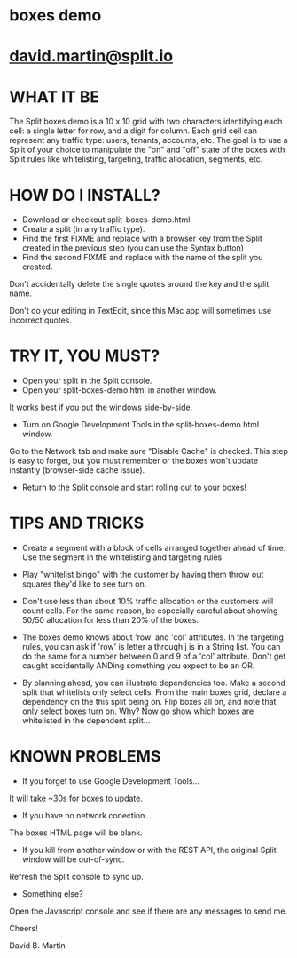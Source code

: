# boxes demo
#
# david.martin@split.io

WHAT IT BE
==========

The Split boxes demo is a 10 x 10 grid
with two characters identifying each cell:
a single letter for row, and a digit for 
column.  Each grid cell can represent any
traffic type: users, tenants, accounts,
etc. The goal is to use a Split of your
choice to manipulate the "on" and "off"
state of the boxes with Split rules like
whitelisting, targeting, traffic allocation,
segments, etc.

HOW DO I INSTALL?
================

 - Download or checkout split-boxes-demo.html 
 - Create a split (in any traffic type).
 - Find the first FIXME and replace with a
browser key from the Split created in the 
previous step (you can use the Syntax button)
 - Find the second FIXME and replace with
the name of the split you created.

Don't accidentally delete the single quotes
around the key and the split name.

Don't do your editing in TextEdit, since this
Mac app will sometimes use incorrect quotes.

TRY IT, YOU MUST?
================

 - Open your split in the Split console.
 - Open your split-boxes-demo.html in 
another window.

It works best if you put the windows 
side-by-side.

 - Turn on Google Development Tools in the
split-boxes-demo.html window.

Go to the Network tab and make sure 
"Disable Cache" is checked. This step is
easy to forget, but you must remember
or the boxes won't update instantly
(browser-side cache issue).

 - Return to the Split console and
start rolling out to your boxes!

TIPS AND TRICKS
===============

- Create a segment with a block of cells
arranged together ahead of time.  Use
the segment in the whitelisting and 
targeting rules

 - Play "whitelist bingo" with the 
customer by having them throw out squares
they'd like to see turn on.

 - Don't use less than about 10% traffic
allocation or the customers will count
cells.  For the same reason, be especially
careful about showing 50/50 allocation
for less than 20% of the boxes. 

 - The boxes demo knows about 'row' and
'col' attributes.  In the targeting rules,
you can ask if 'row' is letter a through j 
is in a String list.  You can do the same for
a number between 0 and 9 of a 'col' attribute.
Don't get caught accidentally ANDing
something you expect to be an OR.

 - By planning ahead, you can illustrate
dependencies too.  Make a second split 
that whitelists only select cells.  From
the main boxes grid, declare a dependency
on the this split being on.  Flip boxes
all on, and note that only select boxes
turn on.  Why?  Now go show which boxes
are whitelisted in the dependent split... 

KNOWN PROBLEMS
==============

 - If you forget to use Google Development
Tools...

It will take ~30s for boxes to update.

 - If you have no network conection...

The boxes HTML page will be blank.

 - If you kill from another window or 
with the REST API, the original Split
window will be out-of-sync.

Refresh the Split console to sync up.

 - Something else?

Open the Javascript console and see
if there are any messages to send me.

Cheers!

David B. Martin






